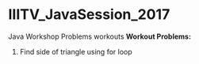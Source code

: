 # IIITV_JavaSession_2017
Java Workshop Problems workouts
<b>Workout Problems:</b>
      <ol type="1">
        <li>Find side of triangle using for loop
      </ol>
